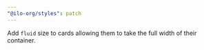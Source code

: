 ```yaml
---
"@ilo-org/styles": patch
---
```


Add `fluid` size to cards allowing them to take the full width of their container.
